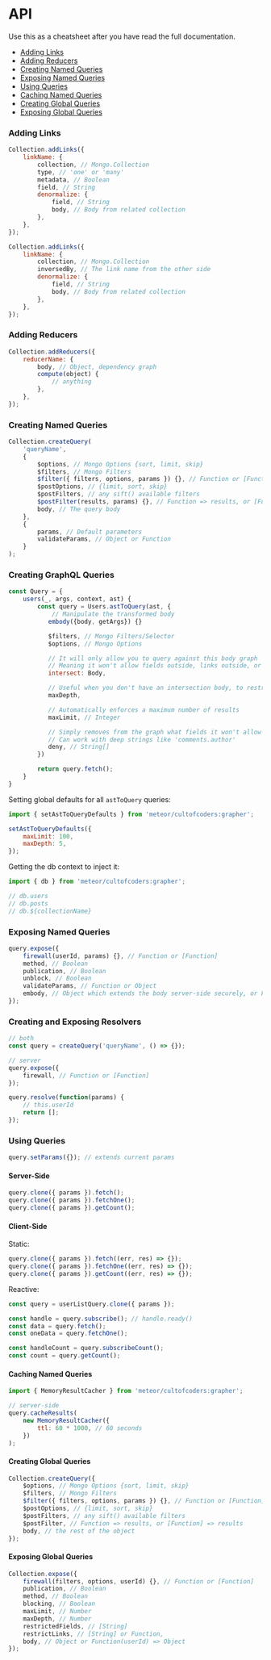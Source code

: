# API

Use this as a cheatsheet after you have read the full documentation.

*   [Adding Links](#adding-links)
*   [Adding Reducers](#adding-reducers)
*   [Creating Named Queries](#creating-named-queries)
*   [Exposing Named Queries](#exposing-named-queries)
*   [Using Queries](#using-queries)
*   [Caching Named Queries](#caching-named-queries)
*   [Creating Global Queries](#creating-global-queries)
*   [Exposing Global Queries](#exposing-global-queries)

### Adding Links

```js
Collection.addLinks({
    linkName: {
        collection, // Mongo.Collection
        type, // 'one' or 'many'
        metadata, // Boolean
        field, // String
        denormalize: {
            field, // String
            body, // Body from related collection
        },
    },
});

Collection.addLinks({
    linkName: {
        collection, // Mongo.Collection
        inversedBy, // The link name from the other side
        denormalize: {
            field, // String
            body, // Body from related collection
        },
    },
});
```

### Adding Reducers

```js
Collection.addReducers({
    reducerName: {
        body, // Object, dependency graph
        compute(object) {
            // anything
        },
    },
});
```

### Creating Named Queries

```js
Collection.createQuery(
    'queryName',
    {
        $options, // Mongo Options {sort, limit, skip}
        $filters, // Mongo Filters
        $filter({ filters, options, params }) {}, // Function or [Function]
        $postOptions, // {limit, sort, skip}
        $postFilters, // any sift() available filters
        $postFilter(results, params) {}, // Function => results, or [Function] => results
        body, // The query body
    },
    {
        params, // Default parameters
        validateParams, // Object or Function
    }
);
```

### Creating GraphQL Queries

```js
const Query = {
    users(_, args, context, ast) {
        const query = Users.astToQuery(ast, {
            // Manipulate the transformed body
           embody({body, getArgs}) {}

           $filters, // Mongo Filters/Selector
           $options, // Mongo Options

           // It will only allow you to query against this body graph
           // Meaning it won't allow fields outside, links outside, or deeper nested than the ones you specify
           intersect: Body,

           // Useful when you don't have an intersection body, to restrict the limit of depth, to avoid a nested GraphQL attack
           maxDepth,

           // Automatically enforces a maximum number of results
           maxLimit, // Integer

           // Simply removes from the graph what fields it won't allow
           // Can work with deep strings like 'comments.author'
           deny, // String[]
        })

        return query.fetch();
    }
}
```

Setting global defaults for all `astToQuery` queries:

```js
import { setAstToQueryDefaults } from 'meteor/cultofcoders:grapher';

setAstToQueryDefaults({
    maxLimit: 100,
    maxDepth: 5,
});
```

Getting the db context to inject it:

```js
import { db } from 'meteor/cultofcoders:grapher';

// db.users
// db.posts
// db.${collectionName}
```

### Exposing Named Queries

```js
query.expose({
    firewall(userId, params) {}, // Function or [Function]
    method, // Boolean
    publication, // Boolean
    unblock, // Boolean
    validateParams, // Function or Object
    embody, // Object which extends the body server-side securely, or Function(body, params)
});
```

### Creating and Exposing Resolvers

```js
// both
const query = createQuery('queryName', () => {});

// server
query.expose({
    firewall, // Function or [Function]
});

query.resolve(function(params) {
    // this.userId
    return [];
});
```

### Using Queries

```js
query.setParams({}); // extends current params
```

#### Server-Side

```js
query.clone({ params }).fetch();
query.clone({ params }).fetchOne();
query.clone({ params }).getCount();
```

#### Client-Side

Static:

```js
query.clone({ params }).fetch((err, res) => {});
query.clone({ params }).fetchOne((err, res) => {});
query.clone({ params }).getCount((err, res) => {});
```

Reactive:

```js
const query = userListQuery.clone({ params });

const handle = query.subscribe(); // handle.ready()
const data = query.fetch();
const oneData = query.fetchOne();

const handleCount = query.subscribeCount();
const count = query.getCount();
```

#### Caching Named Queries

```js
import { MemoryResultCacher } from 'meteor/cultofcoders:grapher';

// server-side
query.cacheResults(
    new MemoryResultCacher({
        ttl: 60 * 1000, // 60 seconds
    })
);
```

#### Creating Global Queries

```js
Collection.createQuery({
    $options, // Mongo Options {sort, limit, skip}
    $filters, // Mongo Filters
    $filter({ filters, options, params }) {}, // Function or [Function]
    $postOptions, // {limit, sort, skip}
    $postFilters, // any sift() available filters
    $postFilter, // Function => results, or [Function] => results
    body, // the rest of the object
});
```

#### Exposing Global Queries

```js
Collection.expose({
    firewall(filters, options, userId) {}, // Function or [Function]
    publication, // Boolean
    method, // Boolean
    blocking, // Boolean
    maxLimit, // Number
    maxDepth, // Number
    restrictedFields, // [String]
    restrictLinks, // [String] or Function,
    body, // Object or Function(userId) => Object
});
```

